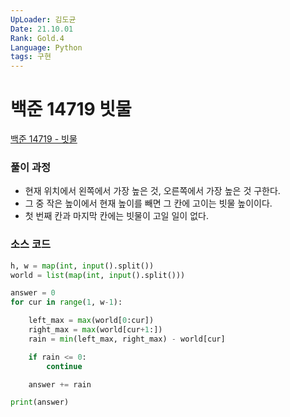 ```yaml
---
UpLoader: 김도균
Date: 21.10.01
Rank: Gold.4
Language: Python
tags: 구현
---
```


# 백준 14719 빗물

[백준 14719 - 빗물](https://www.acmicpc.net/problem/14719)  
  

### 풀이 과정  

- 현재 위치에서 왼쪽에서 가장 높은 것, 오른쪽에서 가장 높은 것 구한다.
- 그 중 작은 높이에서 현재 높이를 빼면 그 칸에 고이는 빗물 높이이다.
- 첫 번째 칸과 마지막 칸에는 빗물이 고일 일이 없다.


### 소스 코드

```py
h, w = map(int, input().split())
world = list(map(int, input().split()))

answer = 0
for cur in range(1, w-1):

    left_max = max(world[0:cur])
    right_max = max(world[cur+1:])
    rain = min(left_max, right_max) - world[cur]

    if rain <= 0:
        continue

    answer += rain

print(answer)
```